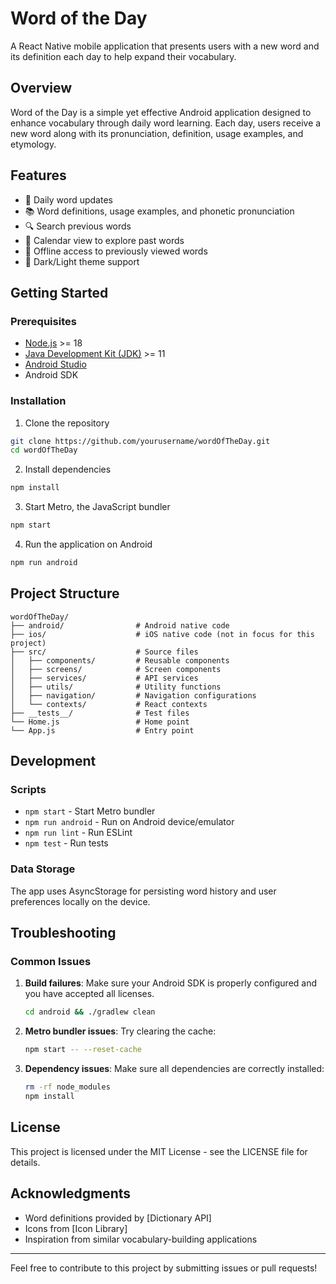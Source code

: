 # Word of the Day

A React Native mobile application that presents users with a new word and its definition each day to help expand their vocabulary.

## Overview

Word of the Day is a simple yet effective Android application designed to enhance vocabulary through daily word learning. Each day, users receive a new word along with its pronunciation, definition, usage examples, and etymology.

## Features

- 📱 Daily word updates
- 📚 Word definitions, usage examples, and phonetic pronunciation
- 🔍 Search previous words
- 📅 Calendar view to explore past words
- 💾 Offline access to previously viewed words
- 🌙 Dark/Light theme support

## Getting Started

### Prerequisites

- [Node.js](https://nodejs.org/) >= 18
- [Java Development Kit (JDK)](https://www.oracle.com/java/technologies/javase-jdk11-downloads.html) >= 11
- [Android Studio](https://developer.android.com/studio)
- Android SDK

### Installation

1. Clone the repository
```bash
git clone https://github.com/yourusername/wordOfTheDay.git
cd wordOfTheDay
```

2. Install dependencies
```bash
npm install
```

3. Start Metro, the JavaScript bundler
```bash
npm start
```

4. Run the application on Android
```bash
npm run android
```

## Project Structure

```
wordOfTheDay/
├── android/                # Android native code
├── ios/                    # iOS native code (not in focus for this project)
├── src/                    # Source files
│   ├── components/         # Reusable components
│   ├── screens/            # Screen components
│   ├── services/           # API services
│   ├── utils/              # Utility functions
│   ├── navigation/         # Navigation configurations
│   └── contexts/           # React contexts
├── __tests__/              # Test files
└── Home.js                 # Home point
└── App.js                  # Entry point
```

## Development

### Scripts

- `npm start` - Start Metro bundler
- `npm run android` - Run on Android device/emulator
- `npm run lint` - Run ESLint
- `npm test` - Run tests

### Data Storage

The app uses AsyncStorage for persisting word history and user preferences locally on the device.

## Troubleshooting

### Common Issues

1. **Build failures**: Make sure your Android SDK is properly configured and you have accepted all licenses.
   ```bash
   cd android && ./gradlew clean
   ```

2. **Metro bundler issues**: Try clearing the cache:
   ```bash
   npm start -- --reset-cache
   ```

3. **Dependency issues**: Make sure all dependencies are correctly installed:
   ```bash
   rm -rf node_modules
   npm install
   ```

## License

This project is licensed under the MIT License - see the LICENSE file for details.

## Acknowledgments

- Word definitions provided by [Dictionary API]
- Icons from [Icon Library]
- Inspiration from similar vocabulary-building applications

---

Feel free to contribute to this project by submitting issues or pull requests!